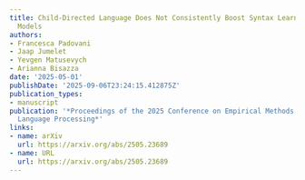 ```yaml
---
title: Child-Directed Language Does Not Consistently Boost Syntax Learning in Language
  Models
authors:
- Francesca Padovani
- Jaap Jumelet
- Yevgen Matusevych
- Arianna Bisazza
date: '2025-05-01'
publishDate: '2025-09-06T23:24:15.412875Z'
publication_types:
- manuscript
publication: '*Proceedings of the 2025 Conference on Empirical Methods in Natural
  Language Processing*'
links:
- name: arXiv
  url: https://arxiv.org/abs/2505.23689
- name: URL
  url: https://arxiv.org/abs/2505.23689
---
```


